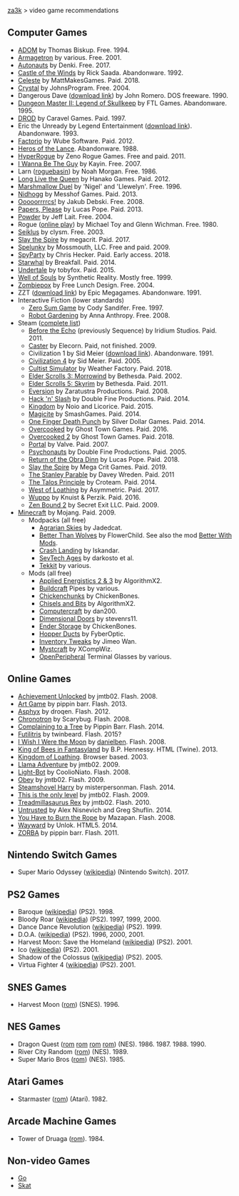 [za3k](/) > video game recommendations

Computer Games
--------------
- [ADOM](http://www.ancardia.com/) by Thomas Biskup. Free. 1994.
- [Armagetron](http://armagetronad.org/) by various. Free. 2001.
- [Autonauts](https://denki.itch.io/autonauts) by Denki. Free. 2017.
- [Castle of the Winds](http://www.classicdosgames.com/game/Castle_of_the_Winds.html) by Rick Saada. Abandonware. 1992.
- [Celeste](http://www.celestegame.com/) by MattMakesGames. Paid. 2018.
- [Crystal](http://www.acoders.com/software/crystal-45) by JohnsProgram. Free. 2004.
- Dangerous Dave ([download link](http://www.dosgamesarchive.com/download/dangerous-dave/)) by John Romero. DOS freeware. 1990.
- [Dungeon Master II: Legend of Skullkeep](http://dmweb.free.fr/?q=node/250) by FTL Games. Abandonware. 1995.
- [DROD](http://forum.caravelgames.com/viewsitepage.php?id=90294) by Caravel Games. Paid. 1997.
- Eric the Unready by Legend Entertainment ([download link](http://www.abandonia.com/en/games/192/eric+the+unready.html)). Abandonware. 1993.
- [Factorio](https://www.factorio.com/) by Wube Software. Paid. 2012.
- [Heros of the Lance](http://www.myabandonware.com/game/heroes-of-the-lance-1tz). Abandonware. 1988.
- [HyperRogue](http://roguetemple.com/z/hyper/) by Zeno Rogue Games. Free and paid. 2011.
- [I Wanna Be The Guy](http://kayin.moe/iwbtg/) by Kayin. Free. 2007.
- Larn ([roguebasin](http://www.roguebasin.com/index.php?title=Larn)) by Noah Morgan. Free. 1986.
- [Long Live the Queen](https://www.hanakogames.com/llq.shtml) by Hanako Games. Paid. 2012. 
- [Marshmallow Duel](http://mduel2k5.spadgos.com/mduel96/) by 'Nigel' and 'Llewelyn'. Free. 1996.
- [Nidhogg](http://nidhogggame.com) by Messhof Games. Paid. 2013.
- [Ooooorrrrcs!](http://www.alamak0ta.republika.pl/orcs.html) by Jakub Debski. Free. 2008.
- [Papers, Please](http://papersplea.se/) by Lucas Pope. Paid. 2013.
- [Powder](http://www.zincland.com/powder/?pagename=about) by Jeff Lait. Free. 2004.
- Rogue ([online play](https://archive.org/details/msdos_Rogue_1983)) by Michael Toy and Glenn Wichman. Free. 1980.
- [Seiklus](http://www.autofish.net/clysm/art/video_games/seiklus/) by clysm. Free. 2003.
- [Slay the Spire](https://www.megacrit.com/) by megacrit. Paid. 2017.
- [Spelunky](https://spelunkyworld.com/original.html) by Mossmouth, LLC. Free and paid. 2009.
- [SpyParty](http://www.spyparty.com/) by Chris Hecker. Paid. Early access. 2018.
- [Starwhal](http://www.starwhal.com/) by Breakfall. Paid. 2014.
- [Undertale](https://undertale.com) by tobyfox. Paid. 2015.
- [Well of Souls](http://www.synthetic-reality.com/wosHome.htm) by Synthetic Reality. Mostly free. 1999.
- [Zombiepox](http://www.acid-play.com/download/zombiepox) by Free Lunch Design. Free. 2004.
- ZZT ([download link](http://www.dosgamesarchive.com/download/zzt/)) by Epic Megagames. Abandonware. 1991.
- Interactive Fiction (lower standards)
    - [Zero Sum Game](http://ifdb.tads.org/viewgame?id=nzydrfu1rl2qkuop) by Cody Sandifer. Free. 1997.
    - [Robot Gardening](http://ifdb.tads.org/viewgame?id=nkajyqultjxmiwe7) by Anna Anthropy. Free. 2008.
- Steam ([complete list](http://steamcommunity.com/profiles/76561198004400268/games/?tab=all))
    - [Before the Echo](https://store.steampowered.com/app/200910/Before_the_Echo/) (previously Sequence) by Iridium Studios. Paid. 2011. 
    - [Caster](https://store.steampowered.com/app/29800/Caster/) by Elecorn. Paid, not finished. 2009.
    - Civilization 1 by Sid Meier ([download link](https://www.myabandonware.com/game/sid-meier-s-civilization-1nj)). Abandonware. 1991.
    - [Civilization 4](https://store.steampowered.com/app/3900/Sid_Meiers_Civilization_IV/) by Sid Meier. Paid. 2005. 
    - [Cultist Simulator](https://store.steampowered.com/app/718670/Cultist_Simulator/) by Weather Factory. Paid. 2018.
    - [Elder Scrolls 3: Morrowind](https://store.steampowered.com/app/22320/The_Elder_Scrolls_III_Morrowind_Game_of_the_Year_Edition/) by Bethesda. Paid. 2002. 
    - [Elder Scrolls 5: Skyrim](https://store.steampowered.com/agecheck/app/72850/) by Bethesda. Paid. 2011. 
    - [Eversion](https://store.steampowered.com/app/33680/eversion/) by Zaratustra Productions. Paid. 2008.
    - [Hack 'n' Slash](https://store.steampowered.com/app/246070/Hack_n_Slash/) by Double Fine Productions. Paid. 2014. 
    - [Kingdom](https://store.steampowered.com/app/368230/Kingdom_Classic/) by Noio and Licorice. Paid. 2015.
    - [Magicite](https://store.steampowered.com/app/268750/Magicite/) by SmashGames. Paid. 2014. 
    - [One Finger Death Punch](https://store.steampowered.com/app/264200/One_Finger_Death_Punch/) by Silver Dollar Games. Paid. 2014.
    - [Overcooked](https://store.steampowered.com/app/448510/Overcooked/) by Ghost Town Games. Paid. 2016.
    - [Overcooked 2](https://store.steampowered.com/app/728880/Overcooked_2/) by Ghost Town Games. Paid. 2018.
    - [Portal](https://store.steampowered.com/app/400/Portal/) by Valve. Paid. 2007.
    - [Psychonauts](https://store.steampowered.com/app/3830/Psychonauts/) by Double Fine Productions. Paid. 2005. 
    - [Return of the Obra Dinn](https://store.steampowered.com/app/653530/Return_of_the_Obra_Dinn/) by Lucas Pope. Paid. 2018.
    - [Slay the Spire](https://store.steampowered.com/app/646570/Slay_the_Spire/) by Mega Crit Games. Paid. 2019.
    - [The Stanley Parable](https://store.steampowered.com/app/221910/The_Stanley_Parable/) by Davey Wreden. Paid. 2011 
    - [The Talos Principle](https://store.steampowered.com/app/257510/The_Talos_Principle/) by Croteam. Paid. 2014.
    - [West of Loathing](https://store.steampowered.com/app/597220/West_of_Loathing/) by Asymmetric. Paid. 2017.
    - [Wuppo](https://store.steampowered.com/app/400630/Wuppo/) by Knuist & Perzik. Paid. 2016.
    - [Zen Bound 2](https://store.steampowered.com/app/61600/Zen_Bound_2/) by Secret Exit LLC. Paid. 2009.
- [Minecraft](https://minecraft.net/) by Mojang. Paid. 2009.
    - Modpacks (all free)
        - [Agrarian Skies](http://ftbwiki.org/Agrarian_Skies) by Jadedcat.
        - [Better Than Wolves](http://www.minecraftforum.net/forums/mapping-and-modding/minecraft-mods/1272992-better-than-wolves-now-with-blunt-force-trauma) by FlowerChild. See also the mod [Better With Mods](https://www.curseforge.com/minecraft/mc-mods/bwm-suite).
        - [Crash Landing](http://crashlanding.wildwestscifi.net/) by Iskandar.
        - [SevTech Ages](https://www.curseforge.com/minecraft/modpacks/sevtech-ages) by darkosto et al.
        - [Tekkit](http://www.technicpack.net/modpack/tekkitmain.552547) by various.
    - Mods (all free)
        - [Applied Energistics 2 & 3](https://ae-mod.info/) by AlgorithmX2.
        - [Buildcraft](http://www.mod-buildcraft.com/) Pipes by various.
        - [Chickenchunks](http://chickenbones.net/Pages/links.html) by ChickenBones.
        - [Chisels and Bits](https://github.com/ChiselsAndBits/Chisels-and-Bits) by AlgorithmX2.
        - [Computercraft](http://www.computercraft.info/) by dan200.
        - [Dimensional Doors](http://www.minecraftforum.net/forums/mapping-and-modding/minecraft-mods/1287583-dimensional-doors-v2-2-4) by stevenrs11.
        - [Ender Storage](http://chickenbones.net/Pages/links.html) by ChickenBones.
        - [Hopper Ducts](http://www.minecraftforum.net/forums/mapping-and-modding/minecraft-mods/1291075-1-5-x-1-6-x-1-7-x-1-8-hopper-ducts-mod) by FyberOptic.
        - [Inventory Tweaks](https://inventory-tweaks.readthedocs.org/en/latest/) by Jimeo Wan.
        - [Mystcraft](http://binarymage.com/wiki/) by XCompWiz.
        - [OpenPeripheral](http://openmods.info/) Terminal Glasses by various.

Online Games
------------
- [Achievement Unlocked](http://jmtb02.com/achievementunlocked/) by jmtb02. Flash. 2008.
- [Art Game](http://www.pippinbarr.com/2013/02/04/art-game/) by pippin barr. Flash. 2013.
- [Asphyx](http://dl.droqbox.com/asphyx/) by droqen. Flash. 2012.
- [Chronotron](http://www.kongregate.com/games/scarybug/chronotron) by Scarybug. Flash. 2008.
- [Complaining to a Tree](http://www.pippinbarr.com/games/abramovicmethodgames/complainingtoatree/) by Pippin Barr. Flash. 2014.
- [Futilitris](http://twinbeard.com/140_futilitris) by twinbeard. Flash. 2015?
- [I Wish I Were the Moon](http://www.kongregate.com/games/danielben/i-wish-i-were-the-moon) by [danielben](http://www.ludomancy.com/blog/). Flash. 2008.
- [King of Bees in Fantasyland](http://kingofbees.biz/) by B.P. Hennessy. HTML (Twine). 2013.
- [Kingdom of Loathing](http://www.kingdomofloathing.com/login.php?loginid=75bab57408db47bbb0476294732cac1b). Browser based. 2003.
- [Llama Adventure](http://jmtb02.com/llama-adventure/) by jmtb02. 2009.
- [Light-Bot](http://armorgames.com/play/2205/light-bot) by CoolioNiato. Flash. 2008.
- [Obey](http://jmtb02.com/obey-the-game/) by jmtb02. Flash. 2009.
- [Steamshovel Harry](http://www.kongregate.com/games/misterpersonman/steamshovel-harry) by misterpersonman. Flash. 2014.
- [This is the only level](http://jmtb02.com/this-is-the-only-level/) by jmtb02. Flash. 2009.
- [Treadmillasaurus Rex](http://jmtb02.com/treadmillasaurus-rex/) by jmtb02. Flash. 2010.
- [Untrusted](https://alexnisnevich.github.io/untrusted/) by Alex Nisnevich and Greg Shuflin. 2014.
- [You Have to Burn the Rope](http://www.kongregate.com/games/mazapan/you-have-to-burn-the-rope) by Mazapan. Flash. 2008.
- [Wayward](http://www.unlok.ca/wayward/) by Unlok. HTML5. 2014.
- [ZORBA](http://www.pippinbarr.com/games/zorba/Zorba.html) by pippin barr. Flash. 2011.

Nintendo Switch Games
---------------------
- Super Mario Odyssey ([wikipedia](https://en.wikipedia.org/wiki/Super_Mario_Odyssey)) (Nintendo Switch). 2017.

PS2 Games
---------
- Baroque ([wikipedia](http://en.wikipedia.org/wiki/Baroque_%28video_game%29)) (PS2). 1998.
- Bloody Roar ([wikipedia](http://en.wikipedia.org/wiki/Bloody_Roar)) (PS2). 1997, 1999, 2000.
- Dance Dance Revolution ([wikipedia](http://en.wikipedia.org/wiki/Dance_Dance_Revolution)) (PS2). 1999.
- D.O.A. ([wikipedia](http://en.wikipedia.org/wiki/Dead_or_Alive_(series))) (PS2). 1996, 2000, 2001.
- Harvest Moon: Save the Homeland ([wikipedia](http://en.wikipedia.org/wiki/Harvest_Moon:_Save_the_Homeland)) (PS2). 2001.
- Ico ([wikipedia](http://en.wikipedia.org/wiki/Ico)) (PS2). 2001.
- Shadow of the Colossus ([wikipedia](http://en.wikipedia.org/wiki/Shadow_of_the_Colossus)) (PS2). 2005.
- Virtua Fighter 4 ([wikipedia](http://en.wikipedia.org/wiki/Virtua_Fighter_4)) (PS2). 2001.

SNES Games
----------
- Harvest Moon ([rom](http://www.emuparadise.me/Super_Nintendo_Entertainment_System_%28SNES%29_ROMs/Harvest_Moon_%28USA%29/33964)) (SNES). 1996.

NES Games
---------
- Dragon Quest ([rom](http://www.emuparadise.me/Nintendo_Entertainment_System_ROMs/Dragon_Warrior_\(USA%29/55344) [rom](http://www.emuparadise.me/Nintendo_Entertainment_System_ROMs/Dragon_Warrior_-_Part_II_\(USA%29/55337) [rom](http://www.emuparadise.me/Nintendo_Game_Boy_Color_ROMs/Dragon_Warrior_III_%28USA%29/67350) [rom](http://www.emuparadise.me/Nintendo_Entertainment_System_ROMs/Dragon_Warrior_IV_\(USA%29/55336)) (NES). 1986. 1987. 1988. 1990.
- River City Random ([rom](http://www.emuparadise.me/Nintendo_Entertainment_System_ROMs/River_City_Ransom_%28USA%29/56689)) (NES). 1989.
- Super Mario Bros ([rom](http://www.emuparadise.me/Nintendo_Entertainment_System_ROMs/Super_Mario_Bros._%28Japan,_USA%29/57098)) (NES). 1985.

Atari Games
-----------
- Starmaster ([rom](http://coolrom.com/roms/atari2600/16127/Starmaster.php)) (Atari). 1982.

Arcade Machine Games
--------------------
- Tower of Druaga ([rom](http://www.emuparadise.me/M.A.M.E._-_Multiple_Arcade_Machine_Emulator_ROMs/Tower_of_Druaga_%28New_Ver.%29/17544)). 1984.

Non-video Games
---------------
- [Go](https://en.wikipedia.org/wiki/Go_(game))
- [Skat](https://en.wikipedia.org/wiki/Skat_(card_game))
